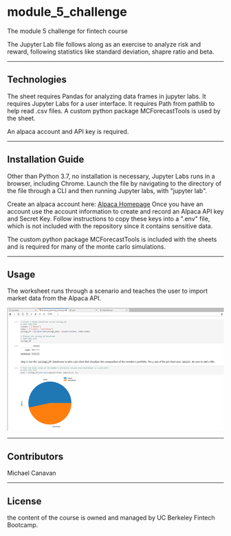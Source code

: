 # module_5_challenge

The module 5 challenge for fintech course

The Jupyter Lab file follows along as an exercise to analyze risk and reward, following statistics like standard deviation, shapre ratio and beta.

---

## Technologies

The sheet requires Pandas for analyzing data frames in jupyter labs.
It requires Jupyter Labs for a user interface.
It requires Path from pathlib to help read .csv files.
A custom python package MCForecastTools is used by the sheet.

An alpaca account and API key is required.

---

## Installation Guide

Other than Python 3.7, no installation is necessary, Jupyter Labs runs in a browser, including Chrome.  Launch the file by navigating to the directory of the file through a CLI and then running Jupyter labs, with "jupyter lab".

Create an alpaca account here: [Alpaca Homepage](https://alpaca.markets/)
Once you have an account use the account information to create and record an Alpaca API key and Secret Key.  Follow instructions to copy these keys into a ".env" file, which is not included with the repository since it contains sensitive data.

The custom python package MCForecastTools is included with the sheets and is required for many of the monte carlo simulations.


---

## Usage

The worksheet runs through a scenario and teaches the user to import market data from the Alpaca API.

![Image of jupyter lab](jupyter_lab_image.PNG)

---

## Contributors

Michael Canavan

---

## License

the content of the course is owned and managed by UC Berkeley Fintech Bootcamp.
